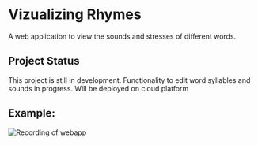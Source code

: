 # Vizualizing Rhymes 

A web application to view the sounds and stresses of different words. 

## Project Status

This project is still in development. Functionality to edit word syllables and sounds in progress. Will be deployed on cloud platform

## Example:

![Recording of webapp](/relative/path/to/img.jpg?raw=true "Optional Title")
